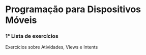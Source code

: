 # Programação para Dispositivos Móveis
### 1° Lista de exercícios 

Exercícios sobre Atividades, Views e Intents
